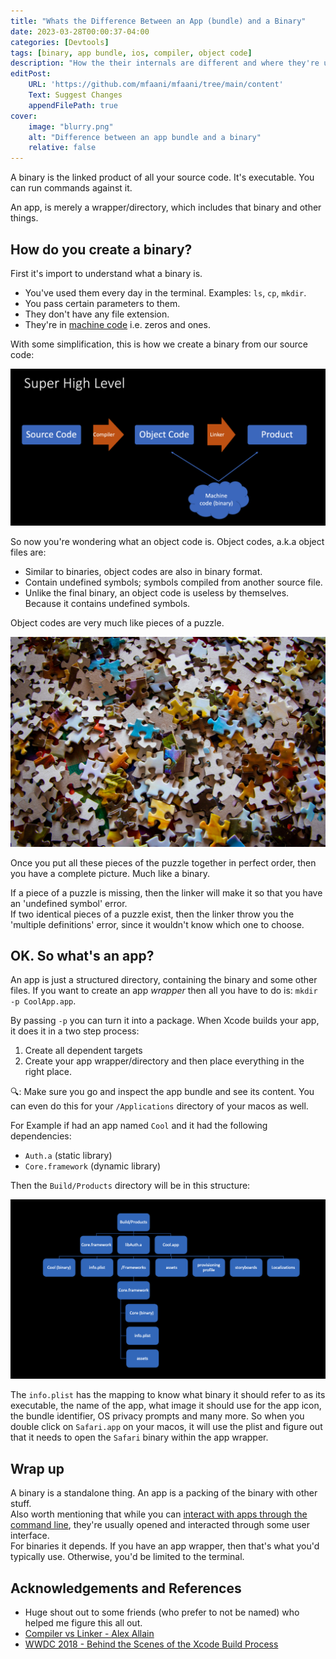 ```yaml
---
title: "Whats the Difference Between an App (bundle) and a Binary"
date: 2023-03-28T00:00:37-04:00
categories: [Devtools]
tags: [binary, app bundle, ios, compiler, object code]
description: "How the their internals are different and where they're used"
editPost:
    URL: 'https://github.com/mfaani/mfaani/tree/main/content'
    Text: Suggest Changes
    appendFilePath: true
cover:
    image: "blurry.png"
    alt: "Difference between an app bundle and a binary"
    relative: false
---
```

A binary is the linked product of all your source code. It's executable. You can run commands against it. 

An app, is merely a wrapper/directory, which includes that binary and other things. 

## How do you create a binary? 
First it's import to understand what a binary is.
- You've used them every day in the terminal. Examples: `ls`, `cp`, `mkdir`.
- You pass certain parameters to them.
- They don't have any file extension.
- They're in [machine code](https://stackoverflow.com/questions/21571709/difference-between-machine-language-binary-code-and-a-binary-file) i.e. zeros and ones. 

With some simplification, this is how we create a binary from our source code:

!["High Level"](high-level.png "each .swift -> to a .o; All .o -> linked together as a binary")

So now you're wondering what an object code is. 
Object codes, a.k.a object files are: 
- Similar to binaries, object codes are also in binary format.
- Contain undefined symbols; symbols compiled from another source file. 
- Unlike the final binary, an object code is useless by themselves. Because it contains undefined symbols.

Object codes are very much like pieces of a puzzle.

!["Object files"](pieces.jpeg)

Once you put all these pieces of the puzzle together in perfect order, then you have a complete picture. Much like a binary.

If a piece of a puzzle is missing, then the linker will make it so that you have an 'undefined symbol' error.  
If two identical pieces of a puzzle exist, then the linker throw you the 'multiple definitions' error, since it wouldn't know which one to choose.

## OK. So what's an app? 
An app is just a structured directory, containing the binary and some other files. 
If you want to create an app _wrapper_ then all you have to do is: `mkdir -p CoolApp.app`. 

By passing `-p` you can turn it into a package. When Xcode builds your app, it does it in a two step process: 
1. Create all dependent targets
2. Create your app wrapper/directory and then place everything in the right place. 

🔍: Make sure you go and inspect the app bundle and see its content. You can even do this for your `/Applications` directory of your macos as well.

For Example if had an app named `Cool` and it had the following dependencies: 
- `Auth.a` (static library)
- `Core.framework` (dynamic library)

Then the `Build/Products` directory will be in this structure:

!["Build Directory"](build-directory.png)

The `info.plist` has the mapping to know what binary it should refer to as its executable, the name of the app, what image it should use for the app icon, the bundle identifier, OS privacy prompts and many more. So when you double click on `Safari.app` on your macos, it will use the plist and figure out that it needs to open the `Safari` binary within the app wrapper.

## Wrap up
A binary is a standalone thing. An app is a packing of the binary with other stuff.  
Also worth mentioning that while you can [interact with apps through the command line](https://stackoverflow.com/a/1308947), they're usually opened and interacted through some user interface.  
For binaries it depends. If you have an app wrapper, then that's what you'd typically use. Otherwise, you'd be limited to the terminal. 

## Acknowledgements and References
- Huge shout out to some friends (who prefer to not be named) who helped me figure this all out. 
- [Compiler vs Linker - Alex Allain](https://www.cprogramming.com/compilingandlinking.html)
- [WWDC 2018 - Behind the Scenes of the Xcode Build Process](https://developer.apple.com/videos/play/wwdc2018/415/)